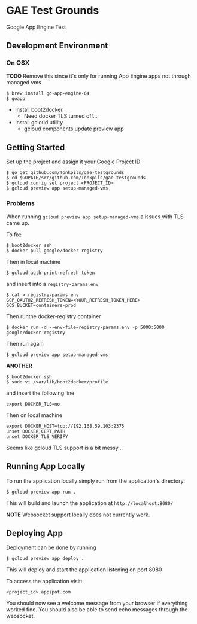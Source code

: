 # GAE Test Grounds
Google App Engine Test

## Development Environment

### On OSX

**TODO** Remove this since it's only for running App Engine apps not through managed vms

```
$ brew install go-app-engine-64
$ goapp
```

* Install boot2docker
  * Need docker TLS turned off...
* Install gcloud utility
  * gcloud components update preview app

## Getting Started

Set up the project and assign it your Google Project ID

```
$ go get github.com/Tonkpils/gae-testgrounds
$ cd $GOPATH/src/github.com/Tonkpils/gae-testgrounds
$ gcloud config set project <PROJECT_ID>
$ gcloud preview app setup-managed-vms
```

### Problems

When running `gcloud preview app setup-managed-vms` a issues with TLS came up.

To fix:

```
$ boot2docker ssh
$ docker pull google/docker-registry
```

Then in local machine

```
$ gcloud auth print-refresh-token
```

and insert into a `registry-params.env`

```
$ cat > registry-params.env
GCP_OAUTH2_REFRESH_TOKEN=<YOUR_REFRESH_TOKEN_HERE>
GCS_BUCKET=containers-prod
```

Then runthe docker-registry container

```
$ docker run -d --env-file=registry-params.env -p 5000:5000 google/docker-registry
```

Then run again

```
$ gcloud preview app setup-managed-vms
```

**ANOTHER**

```
$ boot2docker ssh
$ sudo vi /var/lib/boot2docker/profile
```

and insert the following line

```
export DOCKER_TLS=no
```

Then on local machine

```
export DOCKER_HOST=tcp://192.168.59.103:2375
unset DOCKER_CERT_PATH
unset DOCKER_TLS_VERIFY
```

Seems like gcloud TLS support is a bit messy...

## Running App Locally

To run the application locally simply run from the application's directory:

```
$ gcloud preview app run .
```

This will build and launch the application at `http://localhost:8080/`

**NOTE** Websocket support locally does not currently work.

## Deploying App

Deployment can be done by running

```
$ gcloud preview app deploy .
```

This will deploy and start the application listening on port 8080

To access the application visit:

```
<project_id>.appspot.com
```

You should now see a welcome message from your browser if everything worked fine.
You should also be able to send echo messages through the websocket.

